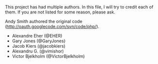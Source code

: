 This project has had multiple authors. In this file, I will try to credit
each of them. If you are not listed for some reason, please ask.

Andy Smith authored the original code (http://oauth.googlecode.com/svn/code/php/).

 * Alexandre Eher (@EHER)
 * Gary Jones (@GaryJones)
 * Jacob Kiers (@jacobkiers)
 * Alexandru G. (@vimishor)
 * Victor Bjelkholm (@VictorBjelkholm)
